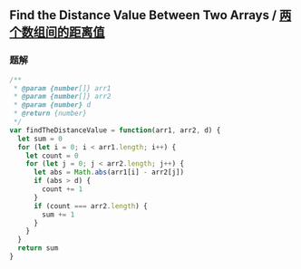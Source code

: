 ## Find the Distance Value Between Two Arrays / [两个数组间的距离值](https://leetcode-cn.com/problems/find-the-distance-value-between-two-arrays/)


### 题解

```js
/**
 * @param {number[]} arr1
 * @param {number[]} arr2
 * @param {number} d
 * @return {number}
 */
var findTheDistanceValue = function(arr1, arr2, d) {
  let sum = 0
  for (let i = 0; i < arr1.length; i++) {
    let count = 0
    for (let j = 0; j < arr2.length; j++) {
      let abs = Math.abs(arr1[i] - arr2[j])
      if (abs > d) {
        count += 1
      }
      if (count === arr2.length) {
        sum += 1
      }
    }
  }
  return sum
}
```